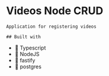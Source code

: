 # Videos Node CRUD
    Application for registering videos

    ## Built with
  - 🍃 Typescript
  - 🍃 NodeJS
  - 🍃 fastify
  - 🍃 postgres
